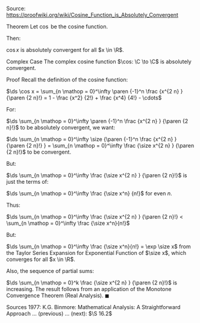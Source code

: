 # 

Source: https://proofwiki.org/wiki/Cosine_Function_is_Absolutely_Convergent



Theorem
Let $\cos$ be the cosine function.

Then:

$\cos x$ is absolutely convergent for all $x \in \R$.



Complex Case
The complex cosine function $\cos: \C \to \C$ is absolutely convergent.


Proof
Recall the definition of the cosine function:

$\ds \cos x = \sum_{n \mathop = 0}^\infty \paren {-1}^n \frac {x^{2 n} } {\paren {2 n}!} = 1 - \frac {x^2} {2!} + \frac {x^4} {4!} - \cdots$

For:

$\ds \sum_{n \mathop = 0}^\infty \paren {-1}^n \frac {x^{2 n} } {\paren {2 n}!}$
to be absolutely convergent, we want:

$\ds \sum_{n \mathop = 0}^\infty \size {\paren {-1}^n \frac {x^{2 n} } {\paren {2 n}!} } = \sum_{n \mathop = 0}^\infty \frac {\size x^{2 n} } {\paren {2 n}!}$
to be convergent.

But:

$\ds \sum_{n \mathop = 0}^\infty \frac {\size x^{2 n} } {\paren {2 n}!}$
is just the terms of:

$\ds \sum_{n \mathop = 0}^\infty \frac {\size x^n} {n!}$
for even $n$.

Thus:

$\ds \sum_{n \mathop = 0}^\infty \frac {\size x^{2 n} } {\paren {2 n}!} < \sum_{n \mathop = 0}^\infty \frac {\size x^n}{n!}$

But:

$\ds \sum_{n \mathop = 0}^\infty \frac {\size x^n}{n!} = \exp \size x$
from the Taylor Series Expansion for Exponential Function of $\size x$, which converges for all $x \in \R$.

Also, the sequence of partial sums:

$\ds \sum_{n \mathop = 0}^k \frac {\size x^{2 n} } {\paren {2 n}!}$
is increasing.
The result follows from an application of the Monotone Convergence Theorem (Real Analysis).
$\blacksquare$


Sources
1977: K.G. Binmore: Mathematical Analysis: A Straightforward Approach ... (previous) ... (next): $\S 16.2$




